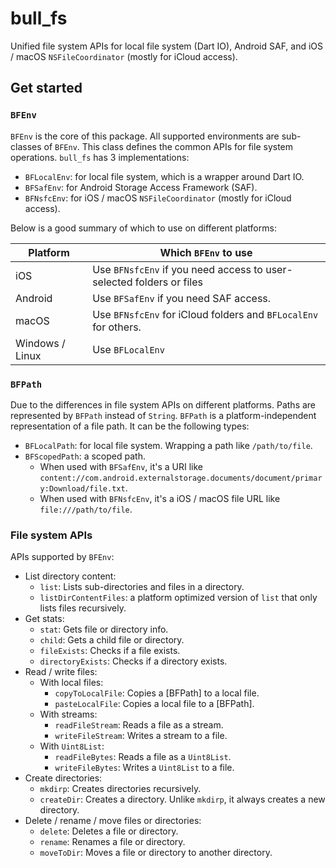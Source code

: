 # bull_fs

Unified file system APIs for local file system (Dart IO), Android SAF, and iOS / macOS `NSFileCoordinator` (mostly for iCloud access).

## Get started

### `BFEnv`

`BFEnv` is the core of this package. All supported environments are sub-classes of `BFEnv`. This class defines the common APIs for file system operations. `bull_fs` has 3 implementations:

- `BFLocalEnv`: for local file system, which is a wrapper around Dart IO.
- `BFSafEnv`: for Android Storage Access Framework (SAF).
- `BFNsfcEnv`: for iOS / macOS `NSFileCoordinator` (mostly for iCloud access).

Below is a good summary of which to use on different platforms:

| Platform        | Which `BFEnv` to use                                                 |
| --------------- | -------------------------------------------------------------------- |
| iOS             | Use `BFNsfcEnv` if you need access to user-selected folders or files |
| Android         | Use `BFSafEnv` if you need SAF access.                               |
| macOS           | Use `BFNsfcEnv` for iCloud folders and `BFLocalEnv` for others.      |
| Windows / Linux | Use `BFLocalEnv`                                                     |

### `BFPath`

Due to the differences in file system APIs on different platforms. Paths are represented by `BFPath` instead of `String`. `BFPath` is a platform-independent representation of a file path. It can be the following types:

- `BFLocalPath`: for local file system. Wrapping a path like `/path/to/file`.
- `BFScopedPath`: a scoped path.
  - When used with `BFSafEnv`, it's a URI like `content://com.android.externalstorage.documents/document/primary:Download/file.txt`.
  - When used with `BFNsfcEnv`, it's a iOS / macOS file URL like `file:///path/to/file`.

### File system APIs

APIs supported by `BFEnv`:

- List directory content:
  - `list`: Lists sub-directories and files in a directory.
  - `listDirContentFiles`: a platform optimized version of `list` that only lists files recursively.
- Get stats:
  - `stat`: Gets file or directory info.
  - `child`: Gets a child file or directory.
  - `fileExists`: Checks if a file exists.
  - `directoryExists`: Checks if a directory exists.
- Read / write files:
  - With local files:
    - `copyToLocalFile`: Copies a [BFPath] to a local file.
    - `pasteLocalFile`: Copies a local file to a [BFPath].
  - With streams:
    - `readFileStream`: Reads a file as a stream.
    - `writeFileStream`: Writes a stream to a file.
  - With `Uint8List`:
    - `readFileBytes`: Reads a file as a `Uint8List`.
    - `writeFileBytes`: Writes a `Uint8List` to a file.
- Create directories:
  - `mkdirp`: Creates directories recursively.
  - `createDir`: Creates a directory. Unlike `mkdirp`, it always creates a new directory.
- Delete / rename / move files or directories:
  - `delete`: Deletes a file or directory.
  - `rename`: Renames a file or directory.
  - `moveToDir`: Moves a file or directory to another directory.

